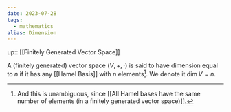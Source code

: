 ```yaml
---
date: 2023-07-28
tags:
  - mathematics
alias: Dimension
---
```

up:: [[Finitely Generated Vector Space]]

A (finitely generated) vector space $(V, +, \cdot)$ is said to have dimension equal to $n$ if it has any [[Hamel Basis]] with $n$ elements[^1]. We denote it $\dim V = n$.

[^1]: And this is unambiguous, since [[All Hamel bases have the same number of elements (in a finitely generated vector space)]].